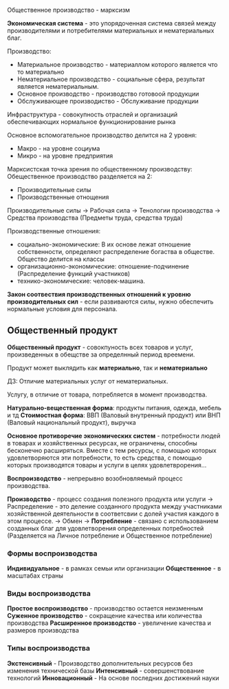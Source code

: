 Общественное производство - марксизм

**Экономическая система** - это упорядоченная система связей между производителями и потребителями материальных и нематериальных благ.

Производство:
- Материальное производство - материаллом которого является что то материально
- Нематериальное производство - социальные сфера, результат является нематериальным.
- Основное производство - производство готовоой продукции
- Обслуживающее производиство - Обслуживание продукции

Инфраструктура - совокупность отраслей и организаций обеспечивающих нормальное функционирование рынка

Основное вспомогательное производство делится на 2 уровня:
- Макро - на уровне социума
- Микро - на уровне предприятия

Марксистская точка зрения по общественному производству:
Обещественное производство разделяется на 2:
- Производительные силы
- Производственные отнощения

Производительные силы -> Рабочая сила -> Тенологии производства -> Средства производства (Предметы труда, средства труда)

Производственные отношения:
- социально-экономические: В их основе лежат отношение собственности, определяют распределение богаства в обществе. Общество делится на классы
- организационно-экономические: отношение-подчинение (Распределение функций участников)
- технико-экономические: человек-машина.

**Закон соотвествия производственных отношений к уровню производительных сил** - если развиваются силы, нужно обеспечить нормальные условия для персонала.

## Общественный продукт

**Общественный продукт** - совокпуность всех товаров и услуг, произведенных в обещстве за определнный период вреемени.

Продукт может выклядить как **материально**, так и **нематериально**

ДЗ: Отличие материальных услуг от нематериальных.

Услугу, в отличие от товара, потребляется в момент производства.

**Натурально-вещественная форма**: продукты питания, одежда, мебель и тд
**Стоимостная форма**: ВВП (Валовый внутренный продукт) или ВНП (Валовый национальный продукт), выручка

**Основное противоречие экономических систем** - потребности людей в товарах и хозяйственных ресурсах, не ограничены, способны бесконечно расширяться. Вместе с тем ресурсы, с помощью которых удовлетворяются эти потребности, то есть средства, с помощью которых производятся товары и услуги в целях удовлетврорения...

**Воспроизводство** - непрерывно возобновляемый процесс производства.

**Производство** - процесс создания полезного продукта или услуги -> Распределение - это деление созданного продукта между участниками хозяйственной деятельности в соответсвии с долей участия каждого в этом процессе. -> Обмен -> **Потребление** - связано с использованием созданных благ для удовлетворения определенных потребностей (Разделяется на Личное потребление и Общественное потребление)


### Формы воспроизводства
**Индивидуальное** - в рамках семьи или организации
**Общественное** - в масштабах страны

### Виды воспроизводства
**Простое воспроизводство** - производство остается неизменным
**Суженное производство** - сокращение качества или количества производства
**Расширенное производство** - увеличение качества и размеров производства

### Типы воспроизводства
**Экстенсивный** - Производство дополнительных ресурсов без изменения технической базы
**Интенсивный** - совершенствование технологий
**Инновационный** - На основе последних достижений науки
